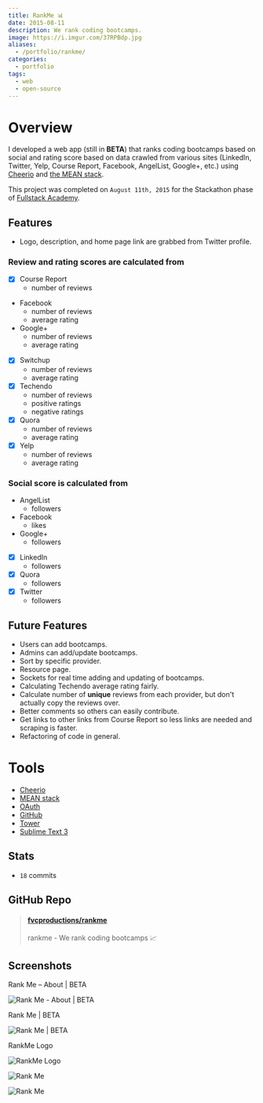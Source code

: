 ```yaml
---
title: RankMe 📊
date: 2015-08-11
description: We rank coding bootcamps.
image: https://i.imgur.com/37RPBdp.jpg
aliases:
  - /portfolio/rankme/
categories:
  - portfolio
tags:
  - web
  - open-source
---
```


# Overview

I developed a web app (still in **BETA**) that ranks coding bootcamps based on social and rating score based on data crawled from various sites (LinkedIn, Twitter, Yelp, Course Report, Facebook, AngelList, Google+, etc.) using [Cheerio](https://github.com/cheeriojs/cheerio 'Cheerio') and [the MEAN stack](https://mean.io 'MEAN stack').

This project was completed on `August 11th, 2015` for the Stackathon phase of [Fullstack Academy](https://fullstackacademy.com 'Fullstack Academy').

## Features

- Logo, description, and home page link are grabbed from Twitter profile.

### **Review and rating scores** are calculated from

- [x] Course Report
  - number of reviews
- Facebook
  - number of reviews
  - average rating
- Google+
  - number of reviews
  - average rating
- [x] Switchup
  - number of reviews
  - average rating
- [x] Techendo
  - number of reviews
  - positive ratings
  - negative ratings
- [x] Quora
  - number of reviews
  - average rating
- [x] Yelp
  - number of reviews
  - average rating

### **Social score** is calculated from

- AngelList
  - followers
- Facebook
  - likes
- Google+
  - followers
- [x] LinkedIn
  - followers
- [x] Quora
  - followers
- [x] Twitter
  - followers

## Future Features

- Users can add bootcamps.
- Admins can add/update bootcamps.
- Sort by specific provider.
- Resource page.
- Sockets for real time adding and updating of bootcamps.
- Calculating Techendo average rating fairly.
- Calculate number of **unique** reviews from each provider, but don't actually copy the reviews over.
- Better comments so others can easily contribute.
- Get links to other links from Course Report so less links are needed and scraping is faster.
- Refactoring of code in general.

# Tools

- [Cheerio](https://github.com/cheeriojs/cheerio 'Cheerio')
- [MEAN stack](https://mean.io 'MEAN stack')
- [OAuth](https://oauth.net/ 'OAuth')
- [GitHub](https://github.com 'GitHub')
- [Tower](https://www.git-tower.com/ 'Tower')
- [Sublime Text 3](https://www.sublimetext.com/3 'Sublime Text 3')

## Stats

- `18` commits

## GitHub Repo

<blockquote class="embedly-card"><h4><a href="https://github.com/fvcproductions/RankMe">fvcproductions/rankme</a></h4><p>rankme - We rank coding bootcamps 📈</p></blockquote>
<script async src="//cdn.embedly.com/widgets/platform.js" charset="UTF-8"></script>

## Screenshots

Rank Me – About | BETA

![Rank Me - About | BETA](https://lh3.googleusercontent.com/7LHPDhuWsiY_kqwuF0Rj3SvmqQPMaDMnj2lQllF9FridU4XCFMQC-DsHEo68v0kToJmMYIiJWJjJvh15k1h65xcZqfW8I2313Pa_NVubdzFn-bfVJ-CyT1nEiobgEa3pSXFJys-Qg4igmom7Qf9rCuInqaQt6f3YGYmxGeGbOkYnUf4LDuuCFykZcMb21osRgTwe757zg1d_yFCShHAIiYMfyGAQfSxDKeVtWoRu_JYe0cIuV-iKkwq5J1d2ony7Zy5sTw89lTgi-Q-FlUPBTcRyPlEye086l0mIlZzgNtIg1Giz9J6AlPEK_JgPMcyWDgp5jU_WuSRCwg4ytY9em2hpF4mGgwseSH0LK9f1dd_K1KKTbOmW9-WXYdo7b7OSJueisn6DVU88Q640kKU9P0Dbel1IABTOdOGiM2MGVHAeDv9PUdw_BzVTeE-K2A6DpbfFNtySoU8R8fc9N1m3nlDIkeiaC_JtoQNRQBe1Lu8ylFhBANnMv2-mJAfcoaOr17Gr3CsCH12r95E0CmRihXMt00vXeK2sc5zfcUXNdjtMOXL3gvh7CO5oEsYbaaeXif6tcdib0OOOg1AdbYQm2ttljthwmraU71efp43_JOtzHpiMhPtYMenEAYIYRUyf=w271-h220-no 'Rank Me – About | BETA')

Rank Me | BETA

![Rank Me | BETA](https://lh3.googleusercontent.com/YlTQNZsBSqepaR50kWsG745iVp8RYntTDIO9uEtFgQ3mIQznTt3tGZ4WijC8GReYBA-1HQ-Oh9BFegJpNFGHaQvK_vfZJ2tNpbtzFxp_AC80Kce5-JqdpuDti84m1VEXJ6cbkO6arjLm9vu_TVNwBlxScR5dAsEXrzDUehvSx-3qql_2ZAPRjs68F2i2eL_x-Hhxb-U9kC19eztxuzWiezyCFjxuohG0MZMc1diGjmTklZOYDQWEwnX0m55Uzz1t72R8xPlNgtplJ4BKFljtF0ZOO0hztjFhUZc1QZ1J4uI8aAys9MjmnVIjhS9Q2ThfkkLnTKnamMMFfb3xc0elJiN49ov6VwrciUIrboLZBWC-b5u5Ayvg6mp95e_pBYa2QxojHlNR92rfjRQaJIoagkIiX2wv90kzZz_5ysvReR7wBR_mIJS4CGpwTgMYNIMgCtkF5exeD2iZQv7kF7zVD2Edx5ZOlvBtbocrJ0SOP8HGBUqNwoR5c7eRQy3XXcsIzHTsSEDVwc8KXZDHc3zHTiQL24mwX19Nh6qxjS4EkN8lnBTfTFjNSfc4B9WTGPzX7Hovde7tpznvGbIxcdTlYDggCIMUp7Nkc2Qi06MLQnTbXyHUIxut8DQIzI8gAEl3=w270-h220-no 'Rank Me | BETA')

RankMe Logo

![RankMe Logo](https://lh3.googleusercontent.com/2rXJ5gg-xpJDq0APDbdiErBAjoY6qnuGytx3MbkNTnu-AKrhV8eQxKbVgW_totqvDnYw387KhoSSDE6kVYVgWJ39_qsKlzW_blQ_0SwKqxB8WZUIOXjLskA6ZyDSBWusedH2d1zQE3rZnVIDKh4RP16IcuBVHmqSvQnpMSuVoaRfIIThs697FP7DUob47qAxC01gwD72dO6IPk4JG9IQtDsYmfs4fpb0ZbBlPXCVF0z5B7_OF3zq6YHFURQKOhP-RF4NIm8HGQvbFuqN9H61KbK4AEhydHEOO0vp2tz5uUoabjGjuECuqpQjY6GDk6TNOk2A_NcvzNrTS1sp2i50S6d-bLTAv9Q2bBn93XFHEdnlKhdcGDD1aZWs-SvwpMlwVn5CmPTE03WAGOFsr2ghMrnDUNhmBAjFoYsbOVumlEMlZqPxxUoji3ciZVaoTwCDI-9qtjNa3ceY1TjE7jdfNnIXTGsD3IOMXDgl0e1rM80RF755-vcBo3xhTWBops7mZfhppo20cLS9pp5enK6oco6dHYnKQ4B7cBJ1QXTPDSmKkKERuznc6RsTlUimCnTJFNEQ186sCT7bubgHmqVB0frtp8NIbKY3DFG16_C4iF1k4JBYQs-WuTpuUzSA_gC2=s969-no 'RankMe Logo')

![Rank Me](https://lh3.googleusercontent.com/YlTQNZsBSqepaR50kWsG745iVp8RYntTDIO9uEtFgQ3mIQznTt3tGZ4WijC8GReYBA-1HQ-Oh9BFegJpNFGHaQvK_vfZJ2tNpbtzFxp_AC80Kce5-JqdpuDti84m1VEXJ6cbkO6arjLm9vu_TVNwBlxScR5dAsEXrzDUehvSx-3qql_2ZAPRjs68F2i2eL_x-Hhxb-U9kC19eztxuzWiezyCFjxuohG0MZMc1diGjmTklZOYDQWEwnX0m55Uzz1t72R8xPlNgtplJ4BKFljtF0ZOO0hztjFhUZc1QZ1J4uI8aAys9MjmnVIjhS9Q2ThfkkLnTKnamMMFfb3xc0elJiN49ov6VwrciUIrboLZBWC-b5u5Ayvg6mp95e_pBYa2QxojHlNR92rfjRQaJIoagkIiX2wv90kzZz_5ysvReR7wBR_mIJS4CGpwTgMYNIMgCtkF5exeD2iZQv7kF7zVD2Edx5ZOlvBtbocrJ0SOP8HGBUqNwoR5c7eRQy3XXcsIzHTsSEDVwc8KXZDHc3zHTiQL24mwX19Nh6qxjS4EkN8lnBTfTFjNSfc4B9WTGPzX7Hovde7tpznvGbIxcdTlYDggCIMUp7Nkc2Qi06MLQnTbXyHUIxut8DQIzI8gAEl3=w1143-h932-no)

![Rank Me](https://lh3.googleusercontent.com/5FDs0Ezjb51qlt0xMghaGybMMXy8ylSySENO8Aa74trr01jUFAyzN8d2hSTMJOmfRJe6Cc-WP1fDvKbmFkgRAwTDtu4N9ThyqnPP5kLQPSdh_HuVDaj-3yo20e3WntEIC-jcnVgYchUB2OewqKKG31cOmLSjkQl7nK2dykXaWmbGyvnYJiaRJIX14Zkp-NL4WAvaOm_dw8sNwmqqO3H1pKJI0IgHZ4m2PDhUoWQnP9ThL7JuczRDAu-EXeA9rSYz3xISMc18t-Sr-3lcThfzAc_Qr5BRHM-kWnCXqfks83d7zkzaZTXN2q9sKehvQAksDNVbtlEreuH3kM6oL20yF0khgsKZDDoeZSF5EPqDvkVkunOQfL7OkhWimfIw1QH3w0ElLKUNAmiRS_4PAWbwrG97J_fenfW5Oyjg-6gTwGYkwU9yfOKtgbcKLojrQx7birGNn7LzhMtJ8cs2tPaO50ENpmHNz9AGwBmB5MW2M9L_C3oP13MBoJs1Me5DVGgMUE95zLOvyn_d8Rcq2zYlvottR7rsyKIrdcQhOvi5SzH_eutipvvaLAmEf4oJVH5EMmL7SRTM6F4h5C4NiZPyjmxxk_qNGSzV_L4PkAghJMvQ8_UJcJApOHSB_3lntSIk=w163-h220-no)
